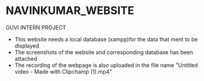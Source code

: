 # NAVINKUMAR_WEBSITE
GUVI INTERN PROJECT 

* This website needs a local database (xampp)for the data that ment to be displayed
* The screenshots of the website and corresponding database has been attached
* The recording of the webpage is also uploaded in the file name "Untitled video - Made with Clipchamp (1).mp4"
